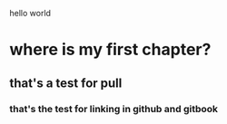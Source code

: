 hello world

# where is my first chapter?

## that's a test for pull

### that's the test for linking in github and gitbook



